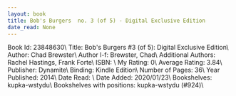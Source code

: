 ```yaml
---
layout: book
title: Bob's Burgers  no. 3 (of 5) - Digital Exclusive Edition
date_read: None
---
```


Book Id: 23848630\ 
Title: Bob's Burgers #3 (of 5): Digital Exclusive Edition\ 
Author: Chad Brewster\ 
Author l-f: Brewster, Chad\ 
Additional Authors: Rachel Hastings, Frank Forte\ 
ISBN: \ 
My Rating: 0\ 
Average Rating: 3.84\ 
Publisher: Dynamite\ 
Binding: Kindle Edition\ 
Number of Pages: 36\ 
Year Published: 2014\ 
Date Read: \ 
Date Added: 2020/01/23\ 
Bookshelves: kupka-wstydu\ 
Bookshelves with positions: kupka-wstydu (#924)\ 

